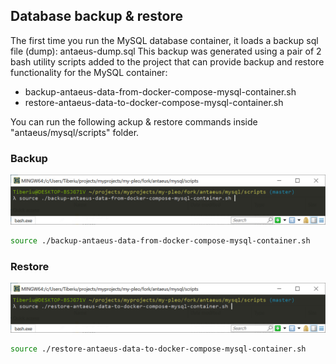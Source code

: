 ## Database backup & restore

The first time you run the MySQL database container, it loads a backup sql file (dump): antaeus-dump.sql
This backup was generated using a pair of 2 bash utility scripts added to the project that can provide backup and 
restore functionality for the MySQL container:
* backup-antaeus-data-from-docker-compose-mysql-container.sh
* restore-antaeus-data-to-docker-compose-mysql-container.sh

You can run the following ackup & restore commands inside "antaeus/mysql/scripts" folder.

### Backup

![DB backup](/readme/db-backup.PNG "DB backup")

```bash
source ./backup-antaeus-data-from-docker-compose-mysql-container.sh
```

### Restore

![DB restore](/readme/db-restore.PNG "DB restore")

```bash
source ./restore-antaeus-data-to-docker-compose-mysql-container.sh
```




